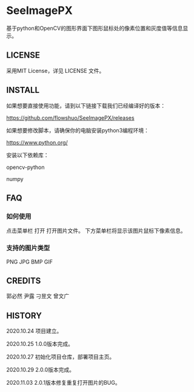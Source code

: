 # SeeImagePX
基于python和OpenCV的图形界面下图形鼠标处的像素位置和灰度值等信息显示。



## LICENSE

采用MIT License，详见 LICENSE 文件。



## INSTALL

如果想要直接使用功能，请到以下链接下载我们已经编译好的版本：

https://github.com/flowshuo/SeeImagePX/releases



如果想要修改脚本，请确保你的电脑安装python3编程环境：

https://www.python.org/

安装以下依赖库：

opencv-python

numpy



## FAQ

### 如何使用
点击菜单栏 打开 打开图片文件。
下方菜单栏将显示该图片鼠标下像素信息。


### 支持的图片类型
PNG JPG BMP GIF




## CREDITS
郭必然 尹露 刁昱文 曾文广




## HISTORY

2020.10.24 项目建立。

2020.10.25 1.0.0版本完成。

2020.10.27 初始化项目仓库，部署项目主页。

2020.10.29 2.0.0版本完成。

2020.11.03 2.0.1版本修复重复打开图片的BUG。
